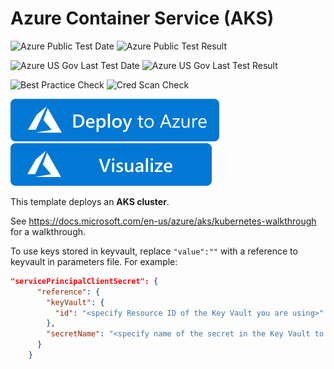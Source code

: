 # Azure Container Service (AKS)

![Azure Public Test Date](https://azurequickstartsservice.blob.core.windows.net/badges/101-aks/PublicLastTestDate.svg)
![Azure Public Test Result](https://azurequickstartsservice.blob.core.windows.net/badges/101-aks/PublicDeployment.svg)

![Azure US Gov Last Test Date](https://azurequickstartsservice.blob.core.windows.net/badges/101-aks/FairfaxLastTestDate.svg)
![Azure US Gov Last Test Result](https://azurequickstartsservice.blob.core.windows.net/badges/101-aks/FairfaxDeployment.svg)

![Best Practice Check](https://azurequickstartsservice.blob.core.windows.net/badges/101-aks/BestPracticeResult.svg)
![Cred Scan Check](https://azurequickstartsservice.blob.core.windows.net/badges/101-aks/CredScanResult.svg)

[![Deploy To Azure](https://raw.githubusercontent.com/Azure/azure-quickstart-templates/master/1-CONTRIBUTION-GUIDE/images/deploytoazure.svg?sanitize=true)]("https://portal.azure.com/#create/Microsoft.Template/uri/https%3A%2F%2Fraw.githubusercontent.com%2FAzure%2Fazure-quickstart-templates%2Fmaster%2F101-aks%2Fazuredeploy.json")
[![Visualize](https://raw.githubusercontent.com/Azure/azure-quickstart-templates/master/1-CONTRIBUTION-GUIDE/images/visualizebutton.svg?sanitize=true)]("http://armviz.io/#/?load=https%3A%2F%2Fraw.githubusercontent.com%2FAzure%2Fazure-quickstart-templates%2Fmaster%2F101-aks%2Fazuredeploy.json")

This template deploys an **AKS cluster**.

See https://docs.microsoft.com/en-us/azure/aks/kubernetes-walkthrough for a
walkthrough.

To use keys stored in keyvault, replace `"value":""` with a reference to
keyvault in parameters file. For example:

```json
"servicePrincipalClientSecret": {
      "reference": {
        "keyVault": {
          "id": "<specify Resource ID of the Key Vault you are using>"
        },
        "secretName": "<specify name of the secret in the Key Vault to get the service principal password from>"
      }
    }
```
